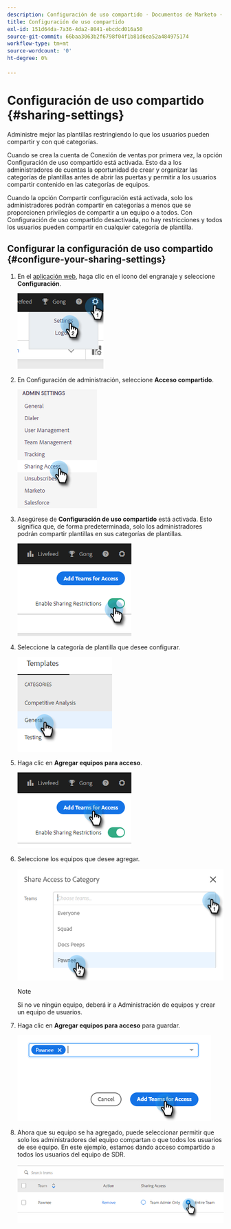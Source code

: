 ```yaml
---
description: Configuración de uso compartido - Documentos de Marketo - Documentación del producto
title: Configuración de uso compartido
exl-id: 151d64da-7a36-4da2-8041-ebcdcd016a50
source-git-commit: 66baa3063b2f6798f04f1b81d6ea52a484975174
workflow-type: tm+mt
source-wordcount: '0'
ht-degree: 0%

---
```


# Configuración de uso compartido {#sharing-settings}

Administre mejor las plantillas restringiendo lo que los usuarios pueden compartir y con qué categorías.

Cuando se crea la cuenta de Conexión de ventas por primera vez, la opción Configuración de uso compartido está activada. Esto da a los administradores de cuentas la oportunidad de crear y organizar las categorías de plantillas antes de abrir las puertas y permitir a los usuarios compartir contenido en las categorías de equipos.

Cuando la opción Compartir configuración está activada, solo los administradores podrán compartir en categorías a menos que se proporcionen privilegios de compartir a un equipo o a todos. Con Configuración de uso compartido desactivada, no hay restricciones y todos los usuarios pueden compartir en cualquier categoría de plantilla.

## Configurar la configuración de uso compartido {#configure-your-sharing-settings}

1. En el [aplicación web](https://toutapp.com/login), haga clic en el icono del engranaje y seleccione **Configuración**.

   ![](assets/sharing-settings-1.png)

1. En Configuración de administración, seleccione **Acceso compartido**.

   ![](assets/sharing-settings-2.png)

1. Asegúrese de **Configuración de uso compartido** está activada. Esto significa que, de forma predeterminada, solo los administradores podrán compartir plantillas en sus categorías de plantillas.

   ![](assets/sharing-settings-3.png)

1. Seleccione la categoría de plantilla que desee configurar.

   ![](assets/sharing-settings-4.png)

1. Haga clic en **Agregar equipos para acceso**.

   ![](assets/sharing-settings-5.png)

1. Seleccione los equipos que desee agregar.

   ![](assets/sharing-settings-6.png)

   >[!NOTE]
   >
   >Si no ve ningún equipo, deberá ir a Administración de equipos y crear un equipo de usuarios.

1. Haga clic en **Agregar equipos para acceso** para guardar.

   ![](assets/sharing-settings-7.png)

1. Ahora que su equipo se ha agregado, puede seleccionar permitir que solo los administradores del equipo compartan o que todos los usuarios de ese equipo. En este ejemplo, estamos dando acceso compartido a todos los usuarios del equipo de SDR.

   ![](assets/sharing-settings-8.png)
